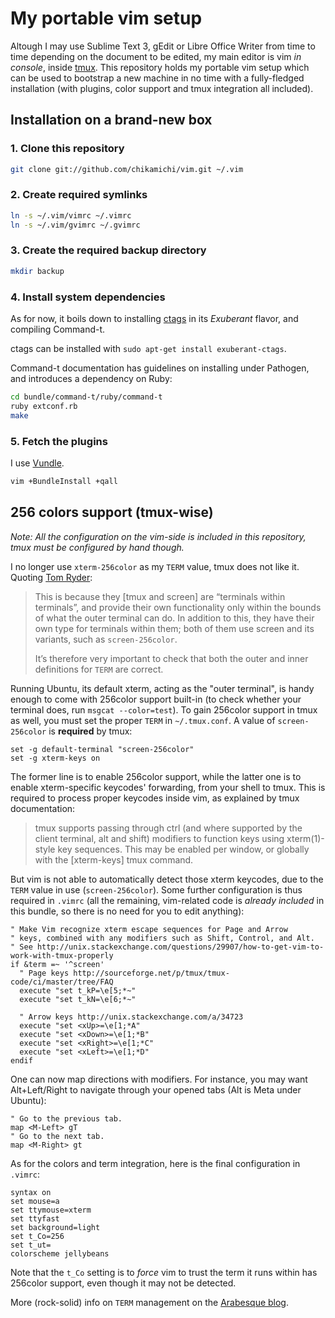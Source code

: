 My portable vim setup
=====================

Altough I may use Sublime Text 3, gEdit or Libre Office Writer from time to time depending on the document to be edited, my main editor is vim *in console*, inside [tmux](http://tmux.sourceforge.net/). This repository holds my portable vim setup which can be used to bootstrap a new machine in no time with a fully-fledged installation (with plugins, color support and tmux integration all included).

Installation on a brand-new box
-------------------------------

### 1. Clone this repository

``` bash
git clone git://github.com/chikamichi/vim.git ~/.vim
```

### 2. Create required symlinks

``` bash
ln -s ~/.vim/vimrc ~/.vimrc
ln -s ~/.vim/gvimrc ~/.gvimrc
```

### 3. Create the required backup directory

``` bash
mkdir backup
```

### 4. Install system dependencies

As for now, it boils down to installing [ctags](http://ctags.sourceforge.net/) in its *Exuberant* flavor, and compiling Command-t.

ctags can be installed with `sudo apt-get install exuberant-ctags`.

Command-t documentation has guidelines on installing under Pathogen, and introduces a dependency on Ruby:

``` bash
cd bundle/command-t/ruby/command-t
ruby extconf.rb
make
```

### 5. Fetch the plugins

I use [Vundle](https://github.com/gmarik/vundle).

``` bash
vim +BundleInstall +qall
```

256 colors support (tmux-wise)
------------------------------

*Note: All the configuration on the vim-side is included in this repository, tmux must be configured by hand though.*

I no longer use `xterm-256color` as my `TERM` value, tmux does not like it. Quoting [Tom Ryder](http://blog.sanctum.geek.nz/term-strings/):

> This is because they [tmux and screen] are “terminals within terminals”, and provide their own functionality only within the bounds of what the outer terminal can do. In addition to this, they have their own type for terminals within them; both of them use screen and its variants, such as `screen-256color`.
> 
> It’s therefore very important to check that both the outer and inner definitions for `TERM` are correct.

Running Ubuntu, its default xterm, acting as the "outer terminal", is handy enough to come with 256color support built-in (to check whether your terminal does, run `msgcat --color=test`). To gain 256color support in tmux as well, you must set the proper `TERM` in `~/.tmux.conf`. A value of `screen-256color` is **required** by tmux:

``` tmux
set -g default-terminal "screen-256color"
set -g xterm-keys on
```

The former line is to enable 256color support, while the latter one is to enable xterm-specific keycodes' forwarding, from your shell to tmux. This is required to process proper keycodes inside vim, as explained by tmux documentation:

> tmux supports passing through ctrl (and where supported by the client terminal, alt and shift) modifiers to function keys using xterm(1)-style key sequences. This may be enabled per window, or globally with the [xterm-keys] tmux command.

But vim is not able to automatically detect those xterm keycodes, due to the `TERM` value in use (`screen-256color`). Some further configuration is thus required in `.vimrc` (all the remaining, vim-related code is *already included* in this bundle, so there is no need for you to edit anything):

``` viml
" Make Vim recognize xterm escape sequences for Page and Arrow
" keys, combined with any modifiers such as Shift, Control, and Alt.
" See http://unix.stackexchange.com/questions/29907/how-to-get-vim-to-work-with-tmux-properly
if &term =~ '^screen'
  " Page keys http://sourceforge.net/p/tmux/tmux-code/ci/master/tree/FAQ
  execute "set t_kP=\e[5;*~"
  execute "set t_kN=\e[6;*~"

  " Arrow keys http://unix.stackexchange.com/a/34723
  execute "set <xUp>=\e[1;*A"
  execute "set <xDown>=\e[1;*B"
  execute "set <xRight>=\e[1;*C"
  execute "set <xLeft>=\e[1;*D"
endif
```

One can now map directions with modifiers. For instance, you may want Alt+Left/Right to navigate through your opened tabs (Alt is Meta under Ubuntu):

``` viml
" Go to the previous tab.
map <M-Left> gT
" Go to the next tab.
map <M-Right> gt
```

As for the colors and term integration, here is the final configuration in `.vimrc`:

``` viml
syntax on
set mouse=a
set ttymouse=xterm
set ttyfast
set background=light
set t_Co=256
set t_ut=
colorscheme jellybeans
```

Note that the `t_Co` setting is to *force* vim to trust the term it runs within has 256color support, even though it may not be detected.

More (rock-solid) info on `TERM` management on the [Arabesque blog](http://blog.sanctum.geek.nz/term-strings/).

